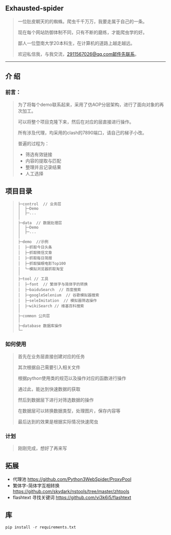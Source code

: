 ##  Exhausted-spider

> 一位肚皮朝天的的蜘蛛。爬虫千千万万，我要走属于自己的一条。
>
> 现在每个网站防御体制不同，只有不断的磨练，才能爬虫学的好。
>
> 鄙人一位暨南大学20本科生，在计算机的道路上越走越远。
>
> 欢迎私信我，与我交流，2911567026@qq.com邮件先联系。

***

##   介 绍

###  前言：

>  为了将每个demo联系起来，采用了仿AOP分层架构，进行了面向对象的再次加工。
>
> 可以将整个项目克隆下来，然后在对应的层直接进行操作。
>
> 所有涉及代理，均采用的clash的7890端口，请自己的梯子小改。
> 
> 普遍的过程为：
>
> - 筛选有效链接
> - 内容的提取与匹配
> - 整理并且记录结果
> - 人工选择


##  项目目录

>```
>├─control  // 业务层
>│  ├─Demo
>│  ├─...
>│
>├─data  // 数据处理层
>│  ├─Demo
>│  ├─...
>│
>├─demo  //示例
>│  ├─抓取今日头条
>│  ├─抓取微信文章
>│  ├─抓取每日简报
>│  ├─抓取猫眼电影Top100
>│  └─模拟浏览器抓取淘宝
>│
>├─tool // 工具
>│  ├─font  // 繁体字与简体字的转换
>│  ├─baiduSearch  // 百度搜索
>│  ├─googleSelenium  // 谷歌模拟器搜索
>│  ├─seleImitation  // 模拟器筛选操作
>│  ├─wikiSearch // 维基百科搜索
>│
>├─common 公共层
>│
>├─database 数据库操作
>└─
>```

###  如何使用

> 首先在业务层直接创建对应的任务
>
> 其次根据自己需要引入相关文件
>
> 根据python使用类的规范以及操作对应的函数进行操作
>
> 通过此，能达到快速数据的获取
>
> 然后到数据层下进行对筛选数据的操作
>
> 在数据层可以转换数据类型，处理图片，保存内容等
>
> 最后达到的效果是根据实际情况快速爬虫

###  计划

> 刚刚完成，想好了再来写

##  拓展

- 代理池 https://github.com/Python3WebSpider/ProxyPool
- 繁体字-简体字互相转换 https://github.com/skydark/nstools/tree/master/zhtools
- flashtext 寻找关键词 https://github.com/vi3k6i5/flashtext

##  库

```python
pip install -r requirements.txt
```



